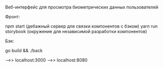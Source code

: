 Веб-интерфейс для просмотра биометрических данных пользователей

Фронт:

npm start (дебажный сервер для связки компонентов с бэком)
yarn run storybook (окружение для независимой разработки компонентов)

Бэк:

go build && ./back

-->> localhost:3000 -->> localhost:8080